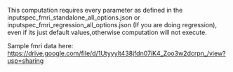 This computation requires every parameter as defined in the inputspec_fmri_standalone_all_options.json or inputspec_fmri_regression_all_options.json (If you are doing regression), even if its just default values,otherwise computation will not execute. 


Sample fmri data here: 
https://drive.google.com/file/d/1Utyyylt438jfdn07iK4_Zoo3w2dcrpn_/view?usp=sharing
